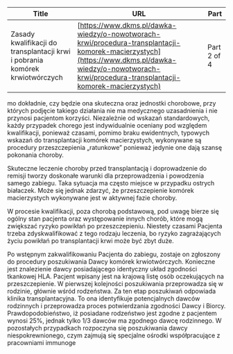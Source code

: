 | **Title**       | **URL**           | **Part**              |
|-----------------|-------------------|-----------------------|
| Zasady kwalifikacji do transplantacji krwi i pobrania komórek krwiotwórczych         | [https://www.dkms.pl/dawka-wiedzy/o-nowotworach-krwi/procedura-transplantacji-komorek-macierzystych](https://www.dkms.pl/dawka-wiedzy/o-nowotworach-krwi/procedura-transplantacji-komorek-macierzystych)    | Part 2 of 4          |

mo dokładnie, czy będzie ona skuteczna oraz jednostki chorobowe, przy których podjęcie takiego działania nie ma medycznego uzasadnienia i nie przynosi pacjentom korzyści. Niezależnie od wskazań standardowych, każdy przypadek chorego jest indywidualnie oceniany pod względem kwalifikacji, ponieważ czasami, pomimo braku ewidentnych, typowych wskazań do transplantacji komórek macierzystych, wykonywane są procedury przeszczepienia „ratunkowe” ponieważ jedynie one dają szansę pokonania choroby.


Skuteczne leczenie choroby przed transplantacją i doprowadzenie do remisji tworzy doskonałe warunki dla przeprowadzenia i powodzenia samego zabiegu. Taka sytuacja ma często miejsce w przypadku ostrych białaczek. Może się jednak zdarzyć, że przeszczepienie komórek macierzystych wykonywane jest w aktywnej fazie choroby.


W procesie kwalifikacji, poza chorobą podstawową, pod uwagę bierze się ogólny stan pacjenta oraz występowanie innych chorób, które mogą zwiększać ryzyko powikłań po przeszczepieniu. Niestety czasami Pacjenta trzeba zdyskwalifikować z tego rodzaju leczenia, bo ryzyko zagrażających życiu powikłań po transplantacji krwi może być zbyt duże.


Po wstępnym zakwalifikowaniu Pacjenta do zabiegu, zostaje on zgłoszony do procedury poszukiwania Dawcy komórek krwiotwórczych. Konieczne jest znalezienie dawcy posiadającego identyczny układ zgodności tkankowej HLA. Pacjent wpisany jest na krajową listę osób oczekujących na przeszczepienie. W pierwszej kolejności poszukiwania przeprowadza się w rodzinie, głównie wśród rodzeństwa. Za ten etap poszukiwań odpowiada klinika transplantacyjna. To ona identyfikuje potencjalnych dawców rodzinnych i przeprowadza proces potwierdzania zgodności Dawcy i Biorcy. Prawdopodobieństwo, iż posiadane rodzeństwo jest zgodne z pacjentem wynosi 25%, jednak tylko 1/3 dawców ma zgodnego dawcę rodzinnego. W pozostałych przypadkach rozpoczyna się poszukiwania dawcy niespokrewnionego, czym zajmują się specjalne ośrodki współpracujące z pracowniami immunoge